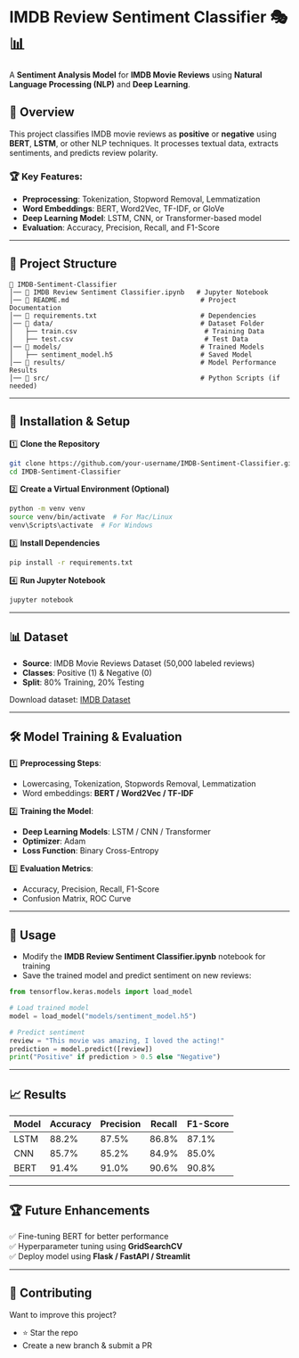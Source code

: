 # IMDB Review Sentiment Classifier 🎭📊

A **Sentiment Analysis Model** for **IMDB Movie Reviews** using **Natural Language Processing (NLP)** and **Deep Learning**.

## 🚀 Overview

This project classifies IMDB movie reviews as **positive** or **negative** using **BERT**, **LSTM**, or other NLP techniques. It processes textual data, extracts sentiments, and predicts review polarity.

### 🏆 Key Features:
- **Preprocessing**: Tokenization, Stopword Removal, Lemmatization
- **Word Embeddings**: BERT, Word2Vec, TF-IDF, or GloVe
- **Deep Learning Model**: LSTM, CNN, or Transformer-based model
- **Evaluation**: Accuracy, Precision, Recall, and F1-Score

---

## 📂 Project Structure
```
📁 IMDB-Sentiment-Classifier
│── 📜 IMDB Review Sentiment Classifier.ipynb   # Jupyter Notebook
│── 📜 README.md                                 # Project Documentation
│── 📜 requirements.txt                          # Dependencies
│── 📁 data/                                     # Dataset Folder
│   ├── train.csv                                # Training Data
│   ├── test.csv                                 # Test Data
│── 📁 models/                                   # Trained Models
│   ├── sentiment_model.h5                      # Saved Model
│── 📁 results/                                  # Model Performance Results
│── 📁 src/                                      # Python Scripts (if needed)
```

---

## 🔧 Installation & Setup

1️⃣ **Clone the Repository**
```sh
git clone https://github.com/your-username/IMDB-Sentiment-Classifier.git
cd IMDB-Sentiment-Classifier
```

2️⃣ **Create a Virtual Environment (Optional)**
```sh
python -m venv venv
source venv/bin/activate  # For Mac/Linux
venv\Scripts\activate  # For Windows
```

3️⃣ **Install Dependencies**
```sh
pip install -r requirements.txt
```

4️⃣ **Run Jupyter Notebook**
```sh
jupyter notebook
```

---

## 📊 Dataset

- **Source**: IMDB Movie Reviews Dataset (50,000 labeled reviews)
- **Classes**: Positive (1) & Negative (0)
- **Split**: 80% Training, 20% Testing

Download dataset: [IMDB Dataset](https://ai.stanford.edu/~amaas/data/sentiment/)

---

## 🛠 Model Training & Evaluation

1️⃣ **Preprocessing Steps**:
   - Lowercasing, Tokenization, Stopwords Removal, Lemmatization
   - Word embeddings: **BERT / Word2Vec / TF-IDF**

2️⃣ **Training the Model**:
   - **Deep Learning Models**: LSTM / CNN / Transformer
   - **Optimizer**: Adam
   - **Loss Function**: Binary Cross-Entropy

3️⃣ **Evaluation Metrics**:
   - Accuracy, Precision, Recall, F1-Score
   - Confusion Matrix, ROC Curve

---

## 📌 Usage

- Modify the **IMDB Review Sentiment Classifier.ipynb** notebook for training
- Save the trained model and predict sentiment on new reviews:
```python
from tensorflow.keras.models import load_model

# Load trained model
model = load_model("models/sentiment_model.h5")

# Predict sentiment
review = "This movie was amazing, I loved the acting!"
prediction = model.predict([review])
print("Positive" if prediction > 0.5 else "Negative")
```

---

## 📈 Results

| Model       | Accuracy  | Precision | Recall | F1-Score |
|------------|----------|-----------|--------|----------|
| LSTM       | 88.2%    | 87.5%     | 86.8%  | 87.1%    |
| CNN        | 85.7%    | 85.2%     | 84.9%  | 85.0%    |
| BERT       | 91.4%    | 91.0%     | 90.6%  | 90.8%    |

---

## 🏆 Future Enhancements

✅ Fine-tuning BERT for better performance  
✅ Hyperparameter tuning using **GridSearchCV**  
✅ Deploy model using **Flask / FastAPI / Streamlit**  

---

## 🤝 Contributing

Want to improve this project?  
- ⭐ Star the repo  
- Create a new branch & submit a PR  


